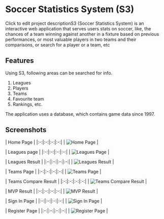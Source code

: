 
Soccer Statistics System (S3)
=======================

Click to edit project descriptionS3 (Soccer Statistics System) is an interactive web application that serves users stats on soccer, like, the chances of a team winning against another in a fixture based on previous performances, or most valuable players in two teams and their comparisons, or search for a player or a team, etc

Features
-----------

Using S3, following areas can be searched for info.
1. Leagues
2. Players
3. Teams
4. Favourite team
5. Rankings, etc.

The application uses a database, which contains game data since 1997.



Screenshots
-----------

| Home Page | 
|:-:|:-:|:-:|:-:|
| ![Home Page][1] |

| Leagues page | 
|:-:|:-:|:-:|:-:|
| ![Leagues Page][2] |

| Leagues Result | 
|:-:|:-:|:-:|:-:|
| ![Leagues Result][3] |

| Teams Page | 
|:-:|:-:|:-:|:-:|
| ![Teams Page][4] |

| Teams Compare Result | 
|:-:|:-:|:-:|:-:|
| ![Teams Compare Result][6] |

| MVP Result | 
|:-:|:-:|:-:|:-:|
| ![MVP Result][5] |

| Sign In Page | 
|:-:|:-:|:-:|:-:|
| ![Sign In Page][7] |

| Register Page | 
|:-:|:-:|:-:|:-:|
| ![Register Page][8] |

[1]: http://i.imgur.com/ZTEGKYA.png
[2]: http://i.imgur.com/ck3ayf7.png
[3]: http://i.imgur.com/yRIQV8V.png
[4]: http://i.imgur.com/nOssW5I.png
[5]: http://i.imgur.com/0DEmvfJ.png
[6]: http://i.imgur.com/99x5JRZ.png
[7]: http://i.imgur.com/OBP0iM7.jpg
[8]: http://i.imgur.com/i5DpTJy.jpg
